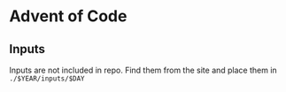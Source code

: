 # Advent of Code

## Inputs
Inputs are not included in repo. 
Find them from the site and place them in `./$YEAR/inputs/$DAY`

